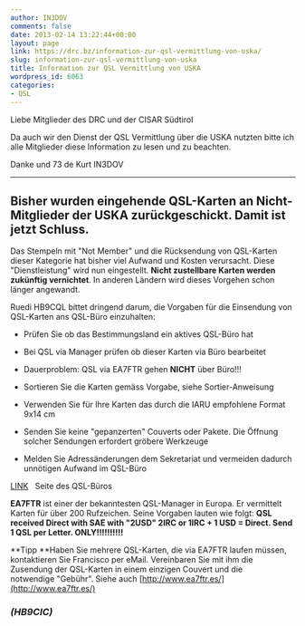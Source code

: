 ```yaml
---
author: IN3DOV
comments: false
date: 2013-02-14 13:22:44+00:00
layout: page
link: https://drc.bz/information-zur-qsl-vermittlung-von-uska/
slug: information-zur-qsl-vermittlung-von-uska
title: Information zur QSL Vermittlung von USKA
wordpress_id: 6063
categories:
- QSL
---
```


Liebe Mitglieder des DRC und der CISAR Südtirol

Da auch wir den Dienst der QSL Vermittlung über die USKA nutzten bitte ich alle Mitglieder diese Information zu lesen und zu beachten.

Danke und 73 de Kurt IN3DOV

***********************************************


## Bisher wurden eingehende QSL-Karten an Nicht-Mitglieder der USKA zurückgeschickt. Damit ist jetzt Schluss.


Das Stempeln mit "Not Member" und die Rücksendung von QSL-Karten dieser Kategorie hat bisher viel Aufwand und Kosten verursacht. Diese "Dienstleistung" wird nun eingestellt. **Nicht zustellbare Karten werden zukünftig vernichtet**. In anderen Ländern wird dieses Vorgehen schon länger angewandt.


Ruedi HB9CQL bittet dringend darum, die Vorgaben für die Einsendung von QSL-Karten ans QSL-Büro einzuhalten:

- Prüfen Sie ob das Bestimmungsland ein aktives QSL-Büro hat

- Bei QSL via Manager prüfen ob dieser Karten via Büro bearbeitet

- Dauerproblem: QSL via EA7FTR gehen **NICHT** über Büro!!!







- Sortieren Sie die Karten gemäss Vorgabe, siehe Sortier-Anweisung

- Verwenden Sie für Ihre Karten das durch die IARU empfohlene Format 9x14 cm

- Senden Sie keine "gepanzerten" Couverts oder Pakete. Die Öffnung solcher Sendungen erfordert gröbere Werkzeuge

- Melden Sie Adressänderungen dem Sekretariat und vermeiden dadurch unnötigen Aufwand im QSL-Büro

[LINK](http://www.uska.ch/de/news/newsdetail/archive/2013/february/article/aenderungen-im-uska-qsl-buero/de/mitgliederservice/qsl/)   Seite des QSL-Büros


**EA7FTR** ist einer der bekanntesten QSL-Manager in Europa. Er vermittelt Karten für über 200 Rufzeichen. Seine Vorgaben lauten wie folgt:
**QSL received Direct with SAE with "2USD" 2IRC or 1IRC + 1 USD = Direct. Send 1 QSL per Letter. ONLY!!!!!!!!!!** 

**Tipp
**Haben Sie mehrere QSL-Karten, die via EA7FTR laufen müssen, kontaktieren Sie Francisco per eMail. Vereinbaren Sie mit ihm die Zusendung der QSL-Karten in einem einzigen Couvert und die notwendige "Gebühr". Siehe auch [http://www.ea7ftr.es/](http://www.ea7ftr.es/)





### _(HB9CIC)_









